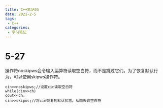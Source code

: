 ```yaml
---
title: C++笔记05
date: 2021-2-5
tags:
 - C++
categories:
 - 学习笔记
---
```


# 5-27

操作符noskipws会令输入运算符读取空白符，而不是跳过它们。为了恢复默认行为，可以使用skipws操作符。

```
cin>>noskipws;//设置cin读取空白符
while(cin>>ch)
cout<<ch;
cin>>skipws;//将cin恢复到默认状态，从而丢弃空白符
```

